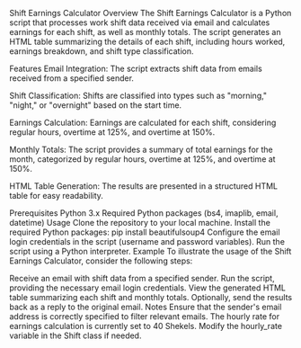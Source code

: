 Shift Earnings Calculator
Overview
The Shift Earnings Calculator is a Python script that processes work shift data received via email and calculates earnings for each shift, as well as monthly totals. The script generates an HTML table summarizing the details of each shift, including hours worked, earnings breakdown, and shift type classification.

Features
Email Integration: The script extracts shift data from emails received from a specified sender.

Shift Classification: Shifts are classified into types such as "morning," "night," or "overnight" based on the start time.

Earnings Calculation: Earnings are calculated for each shift, considering regular hours, overtime at 125%, and overtime at 150%.

Monthly Totals: The script provides a summary of total earnings for the month, categorized by regular hours, overtime at 125%, and overtime at 150%.

HTML Table Generation: The results are presented in a structured HTML table for easy readability.

Prerequisites
Python 3.x
Required Python packages (bs4, imaplib, email, datetime)
Usage
Clone the repository to your local machine.
Install the required Python packages: pip install beautifulsoup4
Configure the email login credentials in the script (username and password variables).
Run the script using a Python interpreter.
Example
To illustrate the usage of the Shift Earnings Calculator, consider the following steps:

Receive an email with shift data from a specified sender.
Run the script, providing the necessary email login credentials.
View the generated HTML table summarizing each shift and monthly totals.
Optionally, send the results back as a reply to the original email.
Notes
Ensure that the sender's email address is correctly specified to filter relevant emails.
The hourly rate for earnings calculation is currently set to 40 Shekels. Modify the hourly_rate variable in the Shift class if needed.
